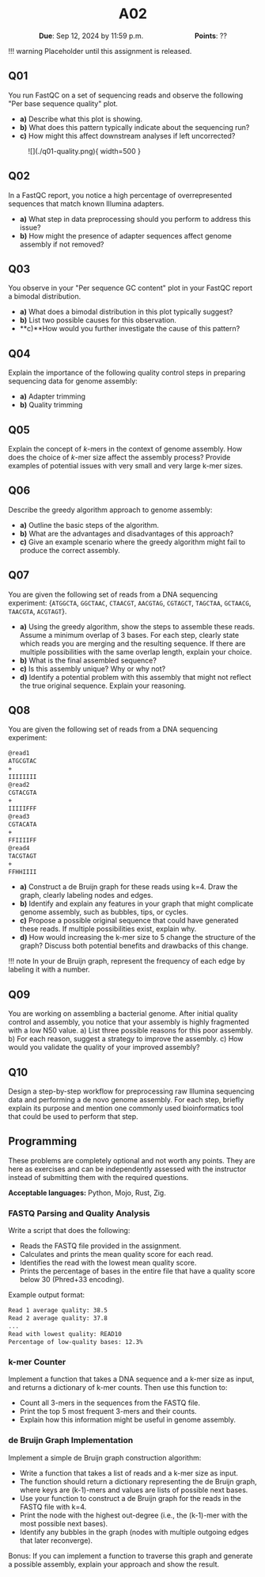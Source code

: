 <h1 align="center">
A02
</h1>

<p style="text-align: center;">
    <object hspace="50">
        <strong>Due</strong></a>: Sep 12, 2024 by 11:59 p.m.
    </object>
    <object hspace="50">
        <strong>Points</strong></a>: ??
    </object>
</p>

!!! warning
    Placeholder until this assignment is released.

## Q01

You run FastQC on a set of sequencing reads and observe the following "Per base sequence quality" plot.

-   **a)** Describe what this plot is showing.
-   **b)** What does this pattern typically indicate about the sequencing run?
-   **c)** How might this affect downstream analyses if left uncorrected?

<figure markdown>
![](./q01-quality.png){ width=500 }
</figure>

## Q02

In a FastQC report, you notice a high percentage of overrepresented sequences that match known Illumina adapters.

-   **a)** What step in data preprocessing should you perform to address this issue?
-   **b)** How might the presence of adapter sequences affect genome assembly if not removed?

## Q03

You observe in your "Per sequence GC content" plot in your FastQC report a bimodal distribution.

-   **a)** What does a bimodal distribution in this plot typically suggest?
-   **b)** List two possible causes for this observation.
-   **c)**How would you further investigate the cause of this pattern?

## Q04

Explain the importance of the following quality control steps in preparing sequencing data for genome assembly:

-   **a)** Adapter trimming
-   **b)** Quality trimming

## Q05

Explain the concept of $k$-mers in the context of genome assembly.
How does the choice of $k$-mer size affect the assembly process?
Provide examples of potential issues with very small and very large k-mer sizes.

## Q06

Describe the greedy algorithm approach to genome assembly:

-   **a)** Outline the basic steps of the algorithm.
-   **b)** What are the advantages and disadvantages of this approach?
-   **c)** Give an example scenario where the greedy algorithm might fail to produce the correct assembly.

## Q07

You are given the following set of reads from a DNA sequencing experiment:
{`ATGGCTA`, `GGCTAAC`, `CTAACGT`, `AACGTAG`, `CGTAGCT`, `TAGCTAA`, `GCTAACG`, `TAACGTA`, `ACGTAGT`}.

-   **a)** Using the greedy algorithm, show the steps to assemble these reads.
    Assume a minimum overlap of 3 bases.
    For each step, clearly state which reads you are merging and the resulting sequence.
    If there are multiple possibilities with the same overlap length, explain your choice.
-   **b)** What is the final assembled sequence?
-   **c)** Is this assembly unique?
    Why or why not?
-   **d)** Identify a potential problem with this assembly that might not reflect the true original sequence.
    Explain your reasoning.

## Q08

You are given the following set of reads from a DNA sequencing experiment:

```text
@read1
ATGCGTAC
+
IIIIIIII
@read2
CGTACGTA
+
IIIIIFFF
@read3
CGTACATA
+
FFIIIIFF
@read4
TACGTAGT
+
FFHHIIII

```

-   **a)** Construct a de Bruijn graph for these reads using k=4.
    Draw the graph, clearly labeling nodes and edges.
-   **b)** Identify and explain any features in your graph that might complicate genome assembly, such as bubbles, tips, or cycles.
-   **c)** Propose a possible original sequence that could have generated these reads.
    If multiple possibilities exist, explain why.
-   **d)** How would increasing the k-mer size to 5 change the structure of the graph?
    Discuss both potential benefits and drawbacks of this change.

!!! note
    In your de Bruijn graph, represent the frequency of each edge by labeling it with a number.

## Q09

You are working on assembling a bacterial genome. After initial quality control and assembly, you notice that your assembly is highly fragmented with a low N50 value.
a) List three possible reasons for this poor assembly.
b) For each reason, suggest a strategy to improve the assembly.
c) How would you validate the quality of your improved assembly?

## Q10

Design a step-by-step workflow for preprocessing raw Illumina sequencing data and performing a de novo genome assembly.
For each step, briefly explain its purpose and mention one commonly used bioinformatics tool that could be used to perform that step.

## Programming

These problems are completely optional and not worth any points.
They are here as exercises and can be independently assessed with the instructor instead of submitting them with the required questions.

**Acceptable languages:** Python, Mojo, Rust, Zig.

### FASTQ Parsing and Quality Analysis

Write a script that does the following:

-   Reads the FASTQ file provided in the assignment.
-   Calculates and prints the mean quality score for each read.
-   Identifies the read with the lowest mean quality score.
-   Prints the percentage of bases in the entire file that have a quality score below 30 (Phred+33 encoding).

Example output format:

```text
Read 1 average quality: 38.5
Read 2 average quality: 37.8
...
Read with lowest quality: READ10
Percentage of low-quality bases: 12.3%
```

### k-mer Counter

Implement a function that takes a DNA sequence and a k-mer size as input, and returns a dictionary of k-mer counts.
Then use this function to:

-   Count all 3-mers in the sequences from the FASTQ file.
-   Print the top 5 most frequent 3-mers and their counts.
-   Explain how this information might be useful in genome assembly.

### de Bruijn Graph Implementation

Implement a simple de Bruijn graph construction algorithm:

-   Write a function that takes a list of reads and a k-mer size as input.
-   The function should return a dictionary representing the de Bruijn graph, where keys are (k-1)-mers and values are lists of possible next bases.
-   Use your function to construct a de Bruijn graph for the reads in the FASTQ file with k=4.
-   Print the node with the highest out-degree (i.e., the (k-1)-mer with the most possible next bases).
-   Identify any bubbles in the graph (nodes with multiple outgoing edges that later reconverge).

Bonus: If you can implement a function to traverse this graph and generate a possible assembly, explain your approach and show the result.
